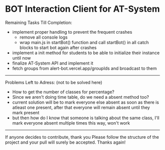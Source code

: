 # BOT Interaction Client for AT-System

Remaining Tasks Till Completion:

- implement proper handling to prevent the frequent crashes
    - remove all console logs
    - wrap main.js in startBot() function and call startBot() in all catch blocks to start bot again after crashes
- implement a init method for students to be able to initialize their instance until now
- finalize AT-System API and implement it
- fetch groups from alert-bot.vercel.app/groupIds and broadcast to them

---

Problems Left to Adress: (not to be solved here)

- How to get the number of classes for percentage?
- Since we aren't doing time table, do we need a absent method too?
- current solution will be to mark everyone else absent as soon as there is atleast one present, after that everyone will remain absent until they mark present
- but then how do I know that someone is talking about the same class, I'll mark everyone absent multiple times this way, won't work

---

If anyone decides to contribute, thank you
Please follow the structure of the project and your pull will surely be accepted. Thanks again!
